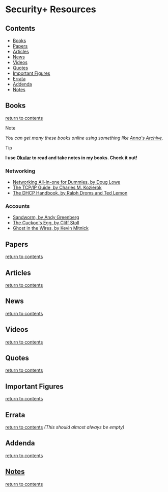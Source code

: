 # Security+ Resources

## Contents

- [Books](#books)
- [Papers](#papers)
- [Articles](#articles)
- [News](#news)
- [Videos](#videos)
- [Quotes](#quotes)
- [Important Figures](#important-figures)
- [Errata](#errata)
- [Addenda](#addenda)
- [Notes](#notes)

## Books
[return to contents](#contents)

> [!NOTE] 
> *You can get many these books online using something like [Anna's Archive](https://annas-archive.org).*

> [!TIP]
> **I use [Okular](https://okular.kde.org) to read and take notes in my books. Check it out!**

### Networking
- [Networking All-in-one for Dummies, by Doug Lowe](https://www.amazon.com/Networking-All-One-Dummies-Computer/dp/1119689015/ref=sims_dp_d_dex_ai_speed_loc_mtl_v5_t1_d_sccl_1_1/139-8139773-0541653?pd_rd_w=r6661&content-id=amzn1.sym.da3a5e11-8f5f-413b-a68b-31ceac43c758&pf_rd_p=da3a5e11-8f5f-413b-a68b-31ceac43c758&pf_rd_r=R2HV43QP3MWENN1ZHC80&pd_rd_wg=WdBJW&pd_rd_r=f5eac167-1f38-4418-a728-7a02a14246ee&pd_rd_i=1119689015&psc=1)
- [The TCP/IP Guide, by Charles M. Kozierok](https://www.amazon.com/TCP-Guide-Comprehensive-Illustrated-Protocols-ebook/dp/B008G30T7W)
- [The DHCP Handbook, by Ralph Droms and Ted Lemon](https://www.amazon.com/DHCP-Handbook-Understanding-Deploying-Configuration/dp/1578701376)

### Accounts
- [Sandworm, by Andy Greenberg](https://www.amazon.com/Sandworm-Cyberwar-Kremlins-Dangerous-Hackers/dp/0525564632/ref=sr_1_1?crid=1YDCHWRC34G1R&dib=eyJ2IjoiMSJ9.X1_eqlifpJjDskXY5LhDaRVf_GdDzNbZH8_KCDbiLradh3GDYDGCZuPjT6s2un0YBmz8s9v51lOlgEIgTSspYPUbAo-pZTF0xHpYJVcdj4sks7drBaa3pfJjSdctrHyMzZlNZhn0CFI0DhZx0ZnBADE9un3YPF88SCwPIV-tOegrsC8X27E2AHv9A0Xj2Z1DIvkDiGSOcLcG1kBx9hA0Lk_QF3nCg1YuhwP7J71H0As.avMyVygX4T_TDc16WBYGF0u1IWghJ4PWmBCZBUadHSU&dib_tag=se&keywords=sandworm+by+andy+greenberg&qid=1725897104&sprefix=sandworm+by+andy+gr%2Caps%2C102&sr=8-1)
- [The Cuckoo's Egg, by Cliff Stoll](https://www.amazon.com/Cuckoos-Egg-Tracking-Computer-Espionage/dp/1416507787/ref=sr_1_1?crid=IYVO694BKM34&dib=eyJ2IjoiMSJ9.PGRh0kydew_-dS8NtBrkmb8kWSQPcm2KXrwPQYGU0vD_YxDn6WvicdofzM8Dqg-D4mg0VQklujzcCIWnYF6Lnvw9mUsPthGz_5TyefVrBD58mE-9ba4QJ5ITAo9rZeCo4PKe5-qg_0KS41yIjLU6qvHp9Pg1-8Zl5jbjvvh1ezkt4IkJSzbzIlpKWFA0KGm5395kf63uDeYPgIFF0JoYJji_ahpcrmstsrOXGRJMXu0.f4kiEcmwDRN_KoIl7Pz05QetdPvS2bl_v6RIJTQKerM&dib_tag=se&keywords=the+cuckoo%27s+egg&qid=1725897123&sprefix=the+cuck%2Caps%2C117&sr=8-1)
- [Ghost in the Wires, by Kevin Mitnick](https://www.amazon.com/Ghost-Wires-Adventures-Worlds-Wanted/dp/0316037729/ref=sr_1_1?crid=2HZGVCVYU97VH&dib=eyJ2IjoiMSJ9.90u380fIFTHgTF_NOGoMLgHFAtkcgfnuK1FGY7UfJHPQD-q-1WM9nuXDIrG8Oi7xG078wedWSfL6Yiybrq_weB4gsxHaOIU6BI84bp3RqZCd8dnPkAsr8TI05DHdTzOU5vfI_m-57J_eQ5O00dhKiUdMHHLBEXq_YugQ44s93cphhbNo4yj3d6KWuPbq4uUJ.4zE-ZNP0QI1BCbMTVvTXrq78_beswhebvFp0I_RdwBQ&dib_tag=se&keywords=ghost+in+the+wires+by+kevin+mitnick&qid=1725897151&sprefix=ghost+in+the+wire%2Caps%2C122&sr=8-1)

## Papers
[return to contents](#contents)

## Articles
[return to contents](#contents)

## News
[return to contents](#contents)

## Videos
[return to contents](#contents)

## Quotes
[return to contents](#contents)
## Important Figures

[return to contents](#contents)

## Errata 
[return to contents](#contents)
*(This should almost always be empty)*

## Addenda
[return to contents](#contents)

## [Notes](https://github.com/dorrajmachai/security-plus-notes)
[return to contents](#contents)

